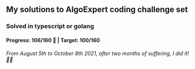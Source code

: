 ## My solutions to AlgoExpert coding challenge set

### Solved in typescript or golang

#### Progress: 106/160 🙌 | Target: 100/160

_From August 5th to October 8th 2021, after two months of suffering, I did it! 🎉🎉_
